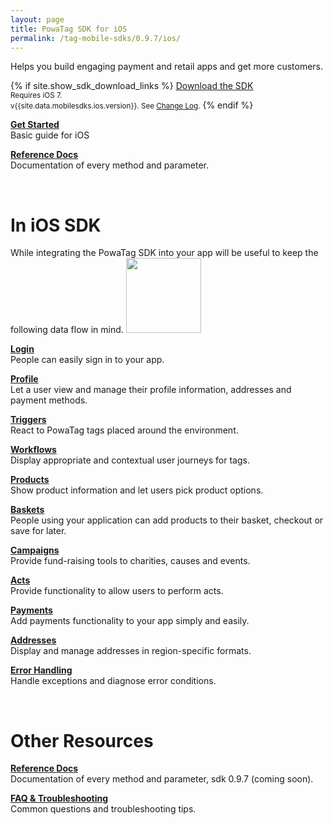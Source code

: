 ```yaml
---
layout: page
title: PowaTag SDK for iOS
permalink: /tag-mobile-sdks/0.9.7/ios/
---
```


Helps you build engaging payment and retail apps and get more customers.

{% if site.show_sdk_download_links %}
<a class="download-link ios" href="{{site.data.mobilesdks.ios.url}}">Download the SDK</a><br />
<small>Requires iOS 7.</small><br />
<small>v{{site.data.mobilesdks.ios.version}}. See [Change Log]({{site.baseurl}}/tag-mobile-sdks/0.9.7/ios/changelog/).</small>
{% endif %}

**[Get Started]({{site.baseurl}}/tag-mobile-sdks/0.9.7/ios/start/)**<br />
Basic guide for iOS

**[Reference Docs]({{site.baseurl}}/tag-mobile-sdks/0.9.7/refdocs/IOS)**<br />
Documentation of every method and parameter.

<br />

# In iOS SDK

While integrating the PowaTag SDK into your app will be useful to keep the following data flow in mind.
<img src="{{ '/images/powatag_mobile_sdks_generic_workflow.png' | prepend: site.baseurl }}" height="120" />


**[Login]({{site.baseurl}}/tag-mobile-sdks/0.9.7/ios/login/)**<br />
People can easily sign in to your app.

**[Profile]({{site.baseurl}}/tag-mobile-sdks/0.9.7/ios/profile/)**<br />
Let a user view and manage their profile information, addresses and payment methods.

**[Triggers]({{site.baseurl}}/tag-mobile-sdks/0.9.7/ios/triggers/)**<br />
React to PowaTag tags placed around the environment.

**[Workflows]({{site.baseurl}}/tag-mobile-sdks/0.9.7/ios/workflows/)**<br />
Display appropriate and contextual user journeys for tags.

**[Products]({{site.baseurl}}/tag-mobile-sdks/0.9.7/ios/products/)**<br />
Show product information and let users pick product options.

**[Baskets]({{site.baseurl}}/tag-mobile-sdks/0.9.7/ios/baskets/)**<br />
People using your application can add products to their basket, checkout or save for later.

**[Campaigns]({{site.baseurl}}/tag-mobile-sdks/0.9.7/ios/campaigns/)**<br />
Provide fund-raising tools to charities, causes and events.

**[Acts]({{site.baseurl}}/tag-mobile-sdks/0.9.7/ios/acts/)**<br />
Provide functionality to allow users to perform acts.

**[Payments]({{site.baseurl}}/tag-mobile-sdks/0.9.7/ios/payments/)**<br />
Add payments functionality to your app simply and easily.

**[Addresses]({{site.baseurl}}/tag-mobile-sdks/0.9.7/ios/addresses/)**<br />
Display and manage addresses in region-specific formats.

**[Error Handling]({{site.baseurl}}/tag-mobile-sdks/0.9.7/ios/errors/)**<br />
Handle exceptions and diagnose error conditions.

<br />

# Other Resources

**[Reference Docs](/tag-mobile-sdks/0.9.7refdoc/IOS/)**<br />
Documentation of every method and parameter, sdk 0.9.7 (coming soon).

**[FAQ & Troubleshooting](/tag-mobile-sdks/0.9.7/ios/faq/)**<br />
Common questions and troubleshooting tips.



